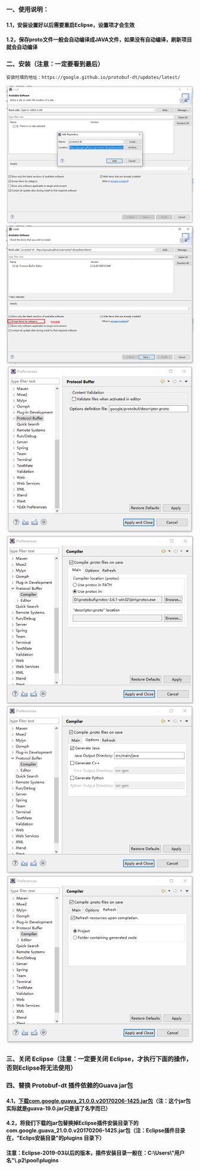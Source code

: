 ### 一、使用说明：
#### 1.1，安装设置好以后需要重启Eclipse，设置项才会生效
#### 1.2，保存proto文件一般会自动编译成JAVA文件，如果没有自动编译，刷新项目就会自动编译
### 二、安装（注意：一定要看到最后）
```bash
安装时填的地址：https://google.github.io/protobuf-dt/updates/latest/
```
![image](https://github.com/firechiang/hadoop-test/blob/master/protobuf/image/1.png)
![image](https://github.com/firechiang/hadoop-test/blob/master/protobuf/image/2.png)
![image](https://github.com/firechiang/hadoop-test/blob/master/protobuf/image/3.png)
![image](https://github.com/firechiang/hadoop-test/blob/master/protobuf/image/4.png)
![image](https://github.com/firechiang/hadoop-test/blob/master/protobuf/image/5.png)
![image](https://github.com/firechiang/hadoop-test/blob/master/protobuf/image/6.png)

### 三、关闭 Eclipse（注意：一定要关闭 Eclipse，才执行下面的操作，否则Eclipse将无法使用）
### 四、替换 Protobuf-dt 插件依赖的Guava jar包
#### 4.1，[下载com.google.guava_21.0.0.v20170206-1425.jar包][1]（注：这个jar包实际就是guava-19.0.jar只是该了名字而已）
#### 4.2，将我们下载的jar包替换掉Eclipse插件安装目录下的com.google.guava_21.0.0.v20170206-1425.jar包（注：Eclipse插件目录在，"Eclips安装目录"的plugins 目录下）
#### 注意：Eclipse-2019-03以后的版本，插件安装目录一般在：C:\\Users\\"用户名"\\.p2\\pool\\plugins

[1]: https://github.com/firechiang/hadoop-test/blob/master/protobuf/plug/com.google.guava_21.0.0.v20170206-1425.jar
